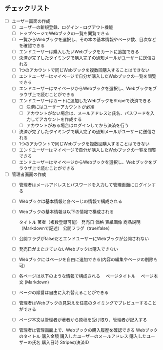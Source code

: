## チェックリスト

- [ ]  ユーザー画面の作成
    - [ ]  ユーザーの新規登録、ログイン・ログアウト機能
    - [ ]  トップページでWebブックの一覧を閲覧できる
    - [ ]  一覧からWebブックを選択し、その本の基本情報やページ数、目次などを確認できる
    - [ ]  エンドユーザーは購入したいWebブックをカートに追加できる
    - [ ]  決済が完了したタイミングで購入完了の通知メールがユーザーに送信される
    - [ ]  1つのアカウントで同じWebブックを複数回購入することはできない
    - [ ]  エンドユーザーはマイページで自分が購入したWebブックの一覧を閲覧できる
    - [ ]  エンドユーザーはマイページからWebブックを選択し、Webブックをブラウザ上で読むことができる
    - [ ]  エンドユーザーはカートに追加したWebブックをStripeで決済できる
        - [ ]  決済にはユーザーアカウントが必須
        - [ ]  アカウントがない場合は、メールアドレスと氏名、パスワードを入力してアカウントを作成する
        - [ ]  アカウントがある場合はログインしてから決済を行う
    - [ ]  決済が完了したタイミングで購入完了の通知メールがユーザーに送信される
    - [ ]  1つのアカウントで同じWebブックを複数回購入することはできない
    - [ ]  エンドユーザーはマイページで自分が購入したWebブックの一覧を閲覧できる
    - [ ]  エンドユーザーはマイページからWebブックを選択し、Webブックをブラウザ上で読むことができる

- [ ]  管理者画面の作成
    - [ ]  管理者はメールアドレスとパスワードを入力して管理画面にログインする
    - [ ]  Webブックは基本情報と各ぺーじの情報で構成される
    - [ ]  Webブックの基本情報は以下の情報で構成される

        タイトル
        著者（複数登録可能）
        発売日
        価格
        表紙画像
        商品説明（Markdownで記述）
        公開フラグ（true/false）

    - [ ]  公開フラグがfalseだとエンドユーザーにWebブックが公開されない
    - [ ]  発売日がまたきていないWebブックは購入できない
    - [ ]  Webブックにはページを自由に追加できる(内容の編集やページの削除も可)
    - [ ]  各ページは以下のような情報で構成される
    　ページタイトル
    　ページ本文 (Markdown)
    - [ ]  ページの順番は自由に入れ替えることができる
    - [ ]  管理者はWebブックの見栄えを任意のタイミングでプレビューすることができる
    - [ ]  ページ本文は管理者が著者から原稿を受け取り、管理者が記入する
    - [ ]  管理者は管理画面上で、Webブックの購入履歴を確認できる
    	Webブックのタイトル
    	購入金額
    	購入したユーザーのメールアドレス
    	購入したユーザーの氏名
    	購入日時
    	Stripeの決済ID

